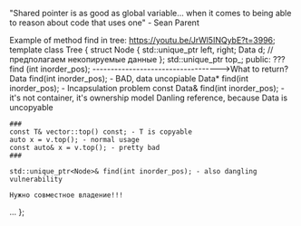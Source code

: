 "Shared pointer is as good as global variable...
when it comes to being able to reason about code that uses one" - Sean Parent

Example of method find in tree:
https://youtu.be/JrWl5INQybE?t=3996;
template <typename Data> class Tree {
    struct Node {
        std::unique_ptr<Node> left, right;
        Data d; // предполагаем некопируемые данные
    };
    std::unique_ptr<Node> top_;
public:
    ??? find (int inorder_pos); ----------------------------------->What to return?
    Data find(int inorder_pos); - BAD, data uncopiable
    Data* find(int inorder_pos); - Incapsulation problem
    const Data& find(int inorder_pos); - it's not container, it's ownership model
    Danling reference, because Data is uncopyable

    ###
    const T& vector::top() const; - T is copyable
    auto x = v.top(); - normal usage
    const auto& x = v.top(); - pretty bad
    ###

    std::unique_ptr<Node>& find(int inorder_pos); - also dangling vulnerability

    Нужно совместное владение!!!
...
};